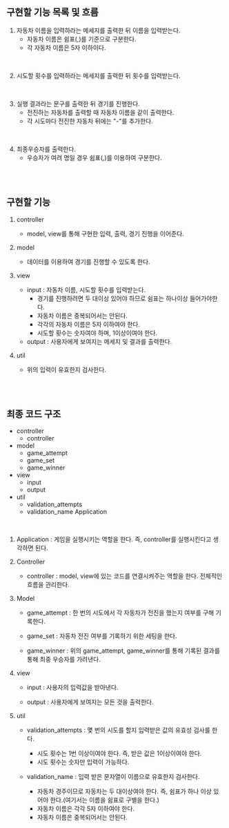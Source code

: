 ## 구현할 기능 목록 및 흐름

1. 자동차 이름을 입력하라는 메세지를 출력한 뒤 이름을 입력받는다.
    - 자동차 이름은 쉼표(,)를 기준으로 구분한다.
    - 각 자동차 이름은 5자 이하이다.

<br/>

2. 시도할 횟수를 입력하라는 메세지를 출력한 뒤 횟수를 입력받는다.

<br/>

3. 실행 결과라는 문구를 출력한 뒤 경기를 진행한다.
    - 전진하는 자동차를 출력할 때 자동차 이름을 같이 출력한다.
    - 각 시도마다 전진한 자동차 뒤에는 "-"를 추가한다.

<br/>

4. 최종우승자를 출력한다.
    - 우승자가 여려 명일 경우 쉼표(,)를 이용하여 구분한다.

<br/>
<br/>

## 구현할 기능

1. controller
    - model, view를 통해 구현한 입력, 출력, 경기 진행을 이어준다.

2. model
    - 데이터를 이용하여 경기를 진행할 수 있도록 한다.

3. view
    * input : 자동차 이름, 시도할 횟수를 입력받는다.
        - 경기를 진행하려면 두 대이상 있어야 하므로 쉼표는 하나이상 들어가야한다.
        - 자동차 이름은 중복되어서는 안된다.
        - 각각의 자동차 이름은 5자 이하여야 한다.
        - 시도할 횟수는 숫자여야 하며, 1이상이여야 한다.
    * output : 사용자에게 보여지는 메세지 및 결과를 출력한다.

4. util
    - 위의 입력이 유효한지 검사한다.

<br/>
<br/>

## 최종 코드 구조

* controller
    * controller
* model
    * game_attempt
    * game_set
    * game_winner
* view
    * input
    * output
* util
    * validation_attempts
    * validation_name
      Application

<br/>

1. Application
   : 게임을 실행시키는 역할을 한다. 즉, controller를 실행시킨다고 생각하면 된다.

2. Controller
    * controller
      : model, view에 있는 코드를 연결시켜주는 역할을 한다. 전체적인 흐름을 관리한다.

3. Model
    * game_attempt
      : 한 번의 시도에서 각 자동차가 전진을 했는지 여부를 구해 기록한다.

    * game_set
      : 자동차 전진 여부를 기록하기 위한 세팅을 한다.

    * game_winner
      : 위의 game_attempt, game_winner를 통해 기록된 결과를 통해 최중 우승자를 가려낸다.

4. view
    * input
      : 사용자의 입력값을 받아낸다.

    * output
      : 사용자에게 보여지는 모든 것을 출력한다.

5. util
    * validation_attempts
      : 몇 번의 시도를 할지 입력받은 값의 유효성 검사를 한다.

        * 시도 횟수는 1번 이상이여야 한다. 즉, 받은 값은 1이상이여야 한다.
        * 시도 횟수는 숫자만 입력이 가능하다.

    * validation_name
      : 입력 받은 문자열이 이름으로 유효한지 검사한다.

        * 자동차 경주이므로 자동차는 두 대이상여야 한다. 즉, 쉼표가 하나 이상 있어야 한다.(여기서는 이름을 쉼표로 구별을 한다.)
        * 자동차 이름은 각각 5자 이하여야 한다.
        * 자동차 이름은 중복되어서는 안된다.
